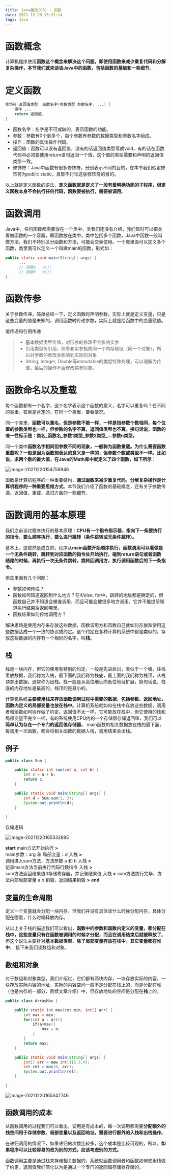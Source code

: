 ```yaml
---
title: java基础(03) - 函数
date: 2021-12-20 15:31:14
tags: Java
---
```


# 函数概念

计算机程序使用**函数这个概念来解决这个问题，即使用函数来减少重复代码和分解复杂操作，本节我们就来谈谈Java中的函数，包括函数的基础和一些细节**。

# **定义函数**

```java
修饰符 返回值类型  函数名字(参数类型 参数名字, ...) {
    操作 ...
    return 返回值;
}
```



- 函数名字：名字是不可或缺的，表示函数的功能。
- 参数：参数有0个到多个，每个参数有参数的数据类型和参数名字组成。
- 操作：函数的具体操作代码。
- 返回值：函数可以没有返回值，没有的话返回值类型写成void，有的话在函数代码中必须要使用return语句返回一个值，这个值的类型需要和声明的返回值类型一致。
- 修饰符：Java中函数有很多修饰符，分别表示不同的目的，在本节我们假定修饰符为public static，且暂不讨论这些修饰符的目的。

以上就是定义函数的语法，**定义函数就是定义了一段有着明确功能的子程序，但定义函数本身不会执行任何代码，函数要被执行，需要被调用**。

# **函数调用**

Java中，任何函数都需要放在一个类中，类我们还没有介绍，我们暂时可以把类看做函数的一个容器，即函数放在类中，类中包括多个函数，Java中函数一般叫做方法，我们不特别区分函数和方法，可能会交替使用。一个类里面可以定义多个函数，类里面可以定义一个叫做main的函数，形式如：

```java
public static void main(String[] args) {
      ...
      // 函数a   a();
      // 函数b   b();
}
```



# 函数传参

关于参数传递，简单总结一下，定义函数时声明参数，实际上就是定义变量，只是这些变量的值是未知的，调用函数时传递参数，实际上就是给函数中的变量赋值。

值传递和引用传递

> - 基本数据类型传值，对形参的修改不会影响实参
> - 引用类型传引用，形参和实参指向同一个内存地址（同一个对象），所以对参数的修改会影响到实际的对象
> - String, Integer, Double等immutable的类型特殊处理，可以理解为传值，最后的操作不会修改实参对象。



# 函数命名以及重载

每个函数都有一个名字，这个名字表示这个函数的意义，名字可以重复吗？在不同的类里，答案是肯定的，在同一个类里，要看情况。

同一个类里，**函数可以重名，但是参数不能一样，一样是指参数个数相同，每个位置的参数类型也一样，但参数的名字不算，返回值类型也不算。换句话说，函数的唯一性标示是：类名_函数名_参数1类型_参数2类型_...参数n类型。**

同一个类中**函数名字相同但参数不同的现象，一般称为函数重载。为什么需要函数重载呢？一般是因为函数想表达的意义是一样的，但参数个数或类型不一样。比如说，求两个数的最大值，在Java的Math库中就定义了四个函数，如下所示：**

![image-20211220154756946](http://oss.mengsu.site/image-20211220154756946.png)



函数是计算机程序的一种重要结构，**通过函数来减少重复代码，分解复杂操作是计算机程序的一种重要思维方式**。本节我们介绍了函数的基础概念，还有关于参数传递、返回值、重载、递归方面的一些细节。



# 函数调用的基本原理

我们之前谈过程序执行的基本原理：**CPU有一个指令指示器，指向下一条要执行的指令，要么顺序执行，要么进行跳转（条件跳转或无条件跳转）。**

基本上，这依然是成立的，程序从**main函数开始顺序执行，函数调用可以看做是一个无条件跳转，跳转到对应函数的指令处开始执行，碰到return语句或者函数结尾的时候，再执行一次无条件跳转，跳转回调用方，执行调用函数后的下一条指令。**



但这里面有几个问题：

- 参数如何传递？
- 函数如何知道返回到什么地方？在if/else, for中，跳转的地址都是确定的，但函数自己并不知道会被谁调用，而且可能会被很多地方调用，它并不能提前知道执行结束后返回哪里。
- 函数结果如何传给调用方？

解决思路是使用内存来存放这些数据，函数调用方和函数自己就如何存放和使用这些数据达成一个一致的协议或约定。这个约定在各种计算机系统中都是类似的，存放这些数据的内存有一个相同的名字，叫**栈**。

## **栈**

栈是一块内存，但它的使用有特别的约定，一般是先进后出，类似于一个桶，往栈里放数据，我们称为入栈，最下面的我们称为栈底，最上面的我们称为栈顶，从栈顶拿出数据，通常称为出栈。栈一般是从高位地址向低位地址扩展，换句话说，栈底的内存地址是最高的，栈顶的是最小的。

计算机系统**主要使用栈来存放函数调用过程中需要的数据，包括参数、返回地址，函数内定义的局部变量也放在栈中**。计算机系统就如何在栈中存放这些数据，调用者和函数如何协作做了约定。返回值不太一样，它可能放在栈中，但它使用的栈和局部变量不完全一样，有的系统使用CPU内的一个存储器存储返回值，我们可以**简单认为存在一个专门的返回值存储器**。 main函数的相关数据放在栈的最下面，每调用一次函数，都会将相关函数的数据入栈，调用结束会出栈。

## **例子**

```java
public class Sum {

    public static int sum(int a, int b) {
        int c = a + b;
        return c;
    }

    public static void main(String[] args) {
        int d = Sum.sum(1, 2);
        System.out.println(d);
    }

}
```

存储逻辑

![image-20211220165332885](http://oss.mengsu.site/image-20211220165332885.png)

**start**
main方法开始执行 **>**  
main参数：arg 和 局部变量：d 入栈  **>**  
调用进入sum方法，方法参数 a 和 b 入栈 **>**  
记录main方法当前执行代码行数指令 入栈 **>**  
sum方法返回结果值3存储寄存器，并记录结果值 入栈 **>** 
sum方法执行完毕，方法内部局部变量 a b 销毁，返回结果销毁 **>**
**end**



## **变量的生命周期**

定义一个变量就会分配一块内存，但我们并没有具体谈什么时候分配内存，具体分配在哪里，什么时候释放内存。

从以上关于栈的描述我们可以看出，**函数中的参数和函数内定义的变量，都分配在栈中，这些变量只有在函数被调用的时候才分配，而且在调用结束后就被释放了**。但这个说法主要针对**基本数据类型**，**除了局部变量存放在栈中，其它变量都在堆中**， 接下来我们谈数组和对象。



## **数组和对象**

对于数组和对象类型，我们介绍过，它们都有两块内存，一块存放实际的内容，一块存放实际内容的地址，实际的内容空间一般不是分配在栈上的，而是分配在堆（也是内存的一部分，后续文章介绍）中，但存放地址的空间是分配在**栈**上的。

```java
public class ArrayMax {

    public static int max(int min, int[] arr) {
        int max = min;
        for(int a : arr){
            if(a>max){
                max = a;
            }
        }
        return max;
    }

    public static void main(String[] args) {
        int[] arr = new int[]{2,3,4};
        int ret = max(0, arr);
        System.out.println(ret);
    }

}
```

![image-20211220165347746](http://oss.mengsu.site/image-20211220165347746.png)



## **函数调用的成本**

从函数调用的过程我们可以看出，调用是有成本的，每一次调用都需要**分配额外的栈空间用于存储参数、局部变量以及返回地址，需要进行额外的入栈和出栈操作**。

在递归调用的情况下，如果递归的次数比较多，这个成本是比较可观的，所以，**如果程序可以比较容易的改为别的方式，应该考虑别的方式。**

函数调用主要是通过栈来存储相关数据的，系统就函数调用者和函数如何使用栈做了约定，返回值我们简化认为是通过一个专门的返回值存储器存储的。
